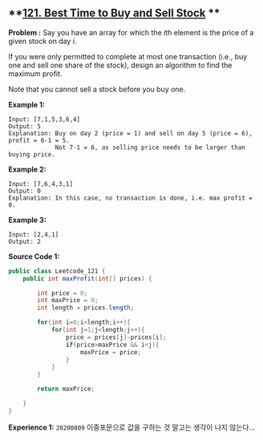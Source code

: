## **[121. Best Time to Buy and Sell Stock](https://leetcode.com/problems/best-time-to-buy-and-sell-stock/) **

**Problem :**
Say you have an array for which the *i*th element is the price of a given stock on day *i*.

If you were only permitted to complete at most one transaction (i.e., buy one and sell one share of the stock), design an algorithm to find the maximum profit.

Note that you cannot sell a stock before you buy one.

**Example 1:**

```
Input: [7,1,5,3,6,4]
Output: 5
Explanation: Buy on day 2 (price = 1) and sell on day 5 (price = 6), profit = 6-1 = 5.
             Not 7-1 = 6, as selling price needs to be larger than buying price.

```

**Example 2:**

```
Input: [7,6,4,3,1]
Output: 0
Explanation: In this case, no transaction is done, i.e. max profit = 0.
```

**Example 3:**

```
Input: [2,4,1]
Output: 2
```

**Source Code 1:**

```java
public class Leetcode_121 {
    public int maxProfit(int[] prices) {

        int price = 0;
        int maxPrice = 0;
        int length = prices.length;

        for(int i=0;i<length;i++){
            for(int j=1;j<length;j++){
                price = prices[j]-prices[i];
                if(price>maxPrice && i<j){
                    maxPrice = price;
                }
            }
        }

        return maxPrice;

    }
}
```

**Experience 1:**
`20200809` 이중포문으로 값을 구하는 것 말고는 생각이 나지 않는다...